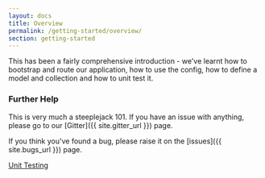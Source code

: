 ```yaml
---
layout: docs
title: Overview
permalink: /getting-started/overview/
section: getting-started
---
```


This has been a fairly comprehensive introduction - we've learnt how to bootstrap and route our application, how to use
the config, how to define a model and collection and how to unit test it.

### Further Help

This is very much a steeplejack 101.  If you have an issue with anything, please go to our
[Gitter]({{ site.gitter_url }}) page.

If you think you've found a bug, please raise it on the [issues]({{ site.bugs_url }}) page.

<a href="{{ '/getting-started/unit-testing' | prepend: site.baseurl }}" class="prev_button">Unit Testing</a>

